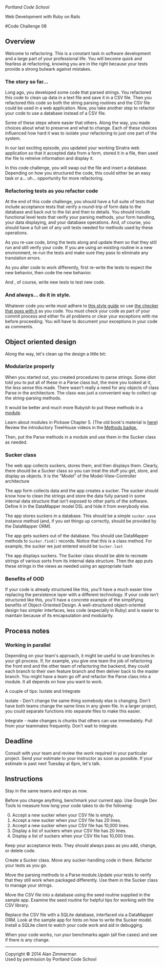 *Portland Code School*

Web Development with Ruby on Rails

#Code Challenge 08

## Overview

Welcome to refactoring. This is a constant task in software development and a large part of your professional life. You will become quick and fearless at refactoring, knowing you are in the right because your tests provide a strong bulwark against mistakes.

### The story so far...

Long ago, you developed some code that parsed strings. You refactored this code to clean up data in a text file and save it in a CSV file. Then you refactored this code so both the string parsing routines and the CSV file could be used in a web application. Now, you take another step to refactor your code to use a database instead of a CSV file. 

Some of these steps where easier that others. Along the way, you made choices about what to preserve and what to change. Each of these choices influenced how hard it was to isolate your refactoring to just one part of the system.

In our last exciting episode, you updated your working Sinatra web application so that it accepted data from a form, stored it in a file, then used the file to retreive information and display it.

In this code challenge, you will swap out the file and insert a database. Depending on how you structured the code, this could either be an easy task or a... uh... opportunity for more refactoring.

### Refactoring tests as you refactor code

At the end of this code challenge, you should have a full suite of tests that include acceptance tests that verify a round-trip of form data to the database and back out to the list and then to details. You should include functional level tests that verify your parsing methods, your form handling, your data displaying, and your database operations. And, of course, you should have a full set of any unit tests needed for methods used by these operations. 

As you re-use code, bring the tests along and update them so that they still run and still verify your code. If you are using an existing routine in a new environment, re-run the tests and make sure they pass to eliminate any translation errors.

As you alter code to work differently, first re-write the tests to expect the new behavior, then code the new behavior. 

And , of course, write new tests to test new code.

### And always... do it in style.

Whatever code you write must adhere to [this style guide](https://github.com/bbatsov/ruby-style-guide) so use [the checker that goes with it](https://github.com/bbatsov/rubocop) as you code.  You must check your code as part of your commit process and either fix all problems or clear your exceptions with me before proceeding. You will have to document your exceptions in your code as comments.

## Object oriented design

Along the way, let's clean up the design a little bit:

### Modularize properly

When you started out, you created procedures to parse strings. Some idiot told you to put all of these in a Parse class but, the more you looked at it, the less sense this made. There wasn't really a need for any objects of class Parse in the architecture. The class was just a convenient way to collect up the string-parsing methods.

It would be better and much more Rubyish to put these methods in a [module](http://ruby-doc.org/core-2.1.0/Module.html).

Learn about modules in Pickaxe Chapter 5. (The old book's material is [here](http://ruby-doc.com/docs/ProgrammingRuby/html/tut_modules.html)) Review the introductory TreeHouse videos in the [Methods badge.](http://teamtreehouse.com/library/ruby-foundations#methods)

Then, put the Parse methods in a module and use them in the Sucker class as needed.

### Sucker class

The web app collects suckers, stores them, and then displays them. Clearly, there should be a Sucker class so you can treat the stuff you get, store, and display as objects. It is the "Model" of the Model-View-Controller architecture

The app form collects data and the app creates a sucker. The sucker should know how to clean the strings and store the data fully parsed in some internal data structure that isn't exposed to other parts of the software. Define it in the DataMapper model DSL and hide it from everybody else.

The app stores suckers in a database. This should be a simple ```sucker.save``` instance method (and, if you set things up correctly, should be provided by the DataMapper ORM).

The app gets suckers out of the database. You should use DataMapper methods to ```Sucker.find()``` records. Notice that this is a class method. For example, the sucker we just entered would be ```Sucker.last``` 

The app displays suckers. The Sucker class should be able to recreate strings of various sorts from its internal data structure. Then the app puts these strings in the views as needed using an appropriate hash

### Benefits of OOD

If your code is already structured like this, you'll have a much easier time replacing the persistence layer with a different technology. If your code isn't structured like this, you'll have a concrete example of the simplifying benefits of Object-Oriented Design. A well-structured object-oriented design has simpler interfaces, less code (especially in Ruby) and is easier to maintain because of its encapsulation and modularity.


## Process notes

### Working in parallel

Depending on your team's approach, it might be useful to use branches in your git process. If, for example, you give one team the job of refactoring the front end and the other team of refactoring the backend, they could each branch to their own feature branch and then deliver back to the master branch. You might have a team go off and refactor the Parse class into a module. It all depends on how you want to work.

A couple of tips: Isolate and Integrate

Isolate - Don't change the same thing somebody else is changing. Don't have both teams change the same lines in any given file. In a larger project, you could separate functions into separate files to make this easier.

Integrate - make changes is chunks that others can use immediately. Pull from your teammates frequently. Don't wait to integrate.

## Deadline

Consult with your team and review the work required in your particular project. Send your estimate to your instructor as soon as possible. If your estimate is past next Tuesday at 6pm, let's talk.


## Instructions

Stay in the same teams and repo as now.

Before you change anything, benchmark your current app. Use Google Dev Tools to measure how long your code takes to do the following:

0. Accept a new sucker when your CSV file is empty.
1. Accept a new sucker when your CSV file has 20 lines.
2. Accept a new sucker when your CSV file has 10,000 lines.
3. Display a list of suckers when your CSV file has 20 lines.
4. Display a list of suckers when your CSV file has 10,000 lines.

Keep your acceptance tests. They should always pass as you add, change, or delete code.

Create a Sucker class. Move any sucker-handling code in there. Refactor your tests as you go.

Move the parsing methods to a Parse module.Update your tests to verify that they still work when packaged differently.  Use them in the Sucker class to manage your strings. 

Move the CSV file into a database using the seed routine supplied in the sample app. Examine the seed routine for helpful tips for working with the CSV library.

Replace the CSV file with a SQLite database, interfaced via a DataMapper ORM. Look at the sample app for hints on how to write the Sucker model. Install a SQLite client to watch your code work and aid in debugging.

When your code works, run your benchmarks again (all five cases) and see if there is any change.







<hr />
Copyright © 2014 Alan Zimmerman <br />
Used by permission by Portland Code School

